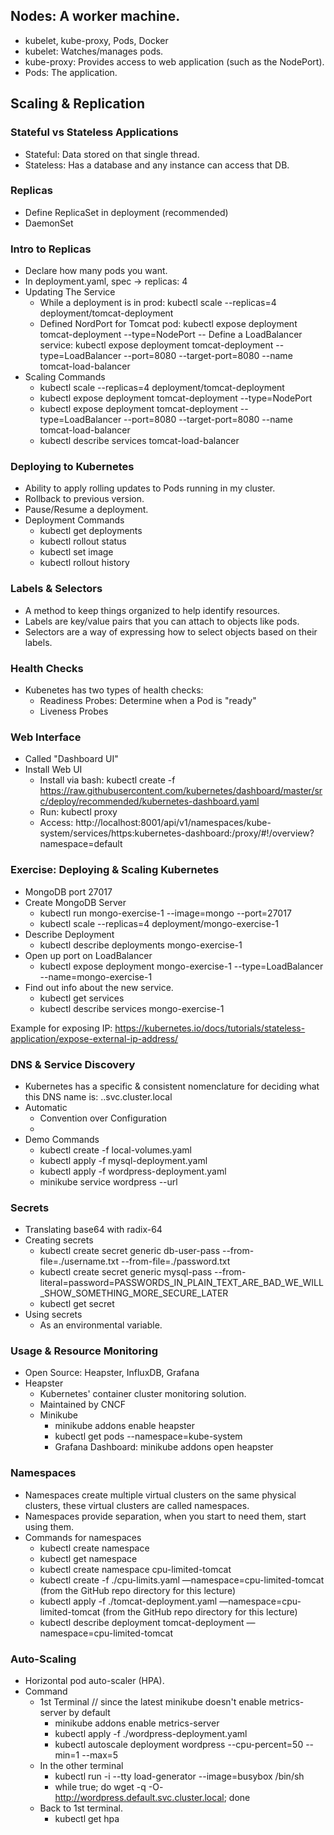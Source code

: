 ## Nodes: A worker machine.
- kubelet, kube-proxy, Pods, Docker
- kubelet: Watches/manages pods.
- kube-proxy: Provides access to web application (such as the NodePort).
- Pods: The application.

## Scaling & Replication
### Stateful vs Stateless Applications
- Stateful: Data stored on that single thread.
- Stateless: Has a database and any instance can access that DB.

### Replicas
- Define ReplicaSet in deployment (recommended)
- DaemonSet

### Intro to Replicas
- Declare how many pods you want.
- In deployment.yaml, spec -> replicas: 4
- Updating The Service
  - While a deployment is in prod: kubectl scale --replicas=4 deployment/tomcat-deployment
  - Defined NordPort for Tomcat pod: kubectl expose deployment tomcat-deployment --type=NodePort
  -- Define a LoadBalancer service: kubectl expose deployment tomcat-deployment --type=LoadBalancer --port=8080 --target-port=8080 --name tomcat-load-balancer
- Scaling Commands
  - kubectl scale --replicas=4 deployment/tomcat-deployment 
  - kubectl expose deployment tomcat-deployment --type=NodePort
  - kubectl expose deployment tomcat-deployment --type=LoadBalancer --port=8080 --target-port=8080 --name tomcat-load-balancer
  - kubectl describe services tomcat-load-balancer

### Deploying to Kubernetes
- Ability to apply rolling updates to Pods running in my cluster.
- Rollback to previous version.
- Pause/Resume a deployment.
- Deployment Commands
  - kubectl get deployments
  - kubectl rollout status
  - kubectl set image
  - kubectl rollout history

### Labels & Selectors
- A method to keep things organized to help identify resources.
- Labels are key/value pairs that you can attach to objects like pods.
- Selectors are a way of expressing how to select objects based on their labels.

### Health Checks
- Kubenetes has two types of health checks:
  - Readiness Probes: Determine when a Pod is "ready"
  - Liveness Probes

### Web Interface
- Called "Dashboard UI"
- Install Web UI
  - Install via bash: kubectl create -f https://raw.githubusercontent.com/kubernetes/dashboard/master/src/deploy/recommended/kubernetes-dashboard.yaml
  - Run: kubectl proxy
  - Access: http://localhost:8001/api/v1/namespaces/kube-system/services/https:kubernetes-dashboard:/proxy/#!/overview?namespace=default

### Exercise: Deploying & Scaling Kubernetes
- MongoDB port 27017
- Create MongoDB Server
  - kubectl run mongo-exercise-1 --image=mongo --port=27017
  - kubectl scale --replicas=4 deployment/mongo-exercise-1
- Describe Deployment
  - kubectl describe deployments mongo-exercise-1
- Open up port on LoadBalancer
  - kubectl expose deployment mongo-exercise-1 --type=LoadBalancer --name=mongo-exercise-1
- Find out info about the new service.
  - kubectl get services
  - kubectl describe services mongo-exercise-1

Example for exposing IP: https://kubernetes.io/docs/tutorials/stateless-application/expose-external-ip-address/

### DNS & Service Discovery
- Kubernetes has a specific & consistent nomenclature for deciding what this DNS name is: <my-service-name>.<my-namespace>.svc.cluster.local
- Automatic
  - Convention over Configuration
  - 
- Demo Commands
  - kubectl create -f local-volumes.yaml
  - kubectl apply -f mysql-deployment.yaml
  - kubectl apply -f wordpress-deployment.yaml
  - minikube service wordpress --url

### Secrets
- Translating base64 with radix-64
- Creating secrets
  - kubectl create secret generic db-user-pass --from-file=./username.txt --from-file=./password.txt
  - kubectl create secret generic mysql-pass --from-literal=password=PASSWORDS_IN_PLAIN_TEXT_ARE_BAD_WE_WILL_SHOW_SOMETHING_MORE_SECURE_LATER
  - kubectl get secret
- Using secrets
  - As an environmental variable.

### Usage & Resource Monitoring
- Open Source: Heapster, InfluxDB, Grafana
- Heapster
  - Kubernetes' container cluster monitoring solution.
  - Maintained by CNCF
  - Minikube
    - minikube addons enable heapster
    - kubectl get pods --namespace=kube-system
    - Grafana Dashboard: minikube addons open heapster

### Namespaces
- Namespaces create multiple virtual clusters on the same physical clusters, these virtual clusters are called namespaces.
- Namespaces provide separation, when you start to need them, start using them.
- Commands for namespaces
  - kubectl create namespace <namespace name>
  - kubectl get namespace
  - kubectl create namespace cpu-limited-tomcat
  - kubectl create -f ./cpu-limits.yaml —namespace=cpu-limited-tomcat (from the GitHub repo directory for this lecture)
  - kubectl apply -f ./tomcat-deployment.yaml —namespace=cpu-limited-tomcat (from the GitHub repo directory for this lecture)
  - kubectl describe deployment tomcat-deployment —namespace=cpu-limited-tomcat

### Auto-Scaling
- Horizontal pod auto-scaler (HPA).
- Command
  - 1st Terminal
    // since the latest minikube doesn't enable metrics-server by default
    - minikube addons enable metrics-server  
    - kubectl apply -f ./wordpress-deployment.yaml
    - kubectl autoscale deployment wordpress --cpu-percent=50 --min=1 --max=5
  - In the other terminal
    - kubectl run -i --tty load-generator --image=busybox /bin/sh
    - while true; do wget -q -O- http://wordpress.default.svc.cluster.local; done
  - Back to 1st terminal.
    - kubectl get hpa
  